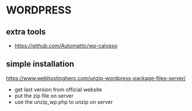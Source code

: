 # WORDPRESS

## extra tools
- https://github.com/Automattic/wp-calypso

## simple installation

https://www.webhostinghero.com/unzip-wordpress-package-files-server/


- get last version from official website
- put the zip file on server
- use the unzip_wp.php to unzip on server
